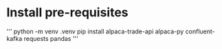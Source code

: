 # Install pre-requisites
'''
python -m venv .venv
pip install alpaca-trade-api alpaca-py confluent-kafka requests pandas
'''